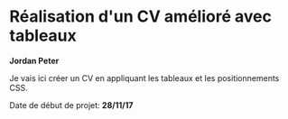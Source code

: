 # Réalisation d'un CV amélioré avec tableaux

**Jordan Peter**

Je vais ici créer un CV en appliquant les tableaux et les positionnements CSS.

Date de début de projet: **28/11/17**
